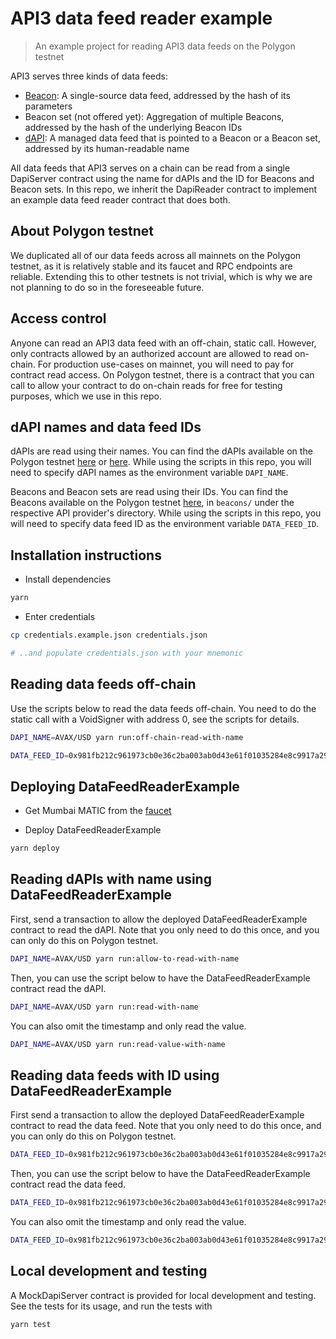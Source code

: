 # API3 data feed reader example

> An example project for reading API3 data feeds on the Polygon testnet

API3 serves three kinds of data feeds:

- [Beacon](https://medium.com/api3/beacons-building-blocks-for-web3-data-connectivity-df6ad3eb5763): A single-source
  data feed, addressed by the hash of its parameters
- Beacon set (not offered yet): Aggregation of multiple Beacons, addressed by the hash of the underlying Beacon IDs
- [dAPI](https://medium.com/api3/dapis-apis-for-dapps-53b83f8d2493): A managed data feed that is pointed to a Beacon or
  a Beacon set, addressed by its human-readable name

All data feeds that API3 serves on a chain can be read from a single DapiServer contract using the name for dAPIs and
the ID for Beacons and Beacon sets. In this repo, we inherit the DapiReader contract to implement an example data feed
reader contract that does both.

## About Polygon testnet

We duplicated all of our data feeds across all mainnets on the Polygon testnet, as it is relatively stable and its
faucet and RPC endpoints are reliable. Extending this to other testnets is not trivial, which is why we are not planning
to do so in the foreseeable future.

## Access control

Anyone can read an API3 data feed with an off-chain, static call. However, only contracts allowed by an authorized
account are allowed to read on-chain. For production use-cases on mainnet, you will need to pay for contract read
access. On Polygon testnet, there is a contract that you can call to allow your contract to do on-chain reads for free
for testing purposes, which we use in this repo.

## dAPI names and data feed IDs

dAPIs are read using their names. You can find the dAPIs available on the Polygon testnet
[here](https://docs.api3.org/dapis/reference/dapi-browser.html) or
[here](https://github.com/api3dao/operations/blob/main/data/dapis/polygon-testnet.json). While using the scripts in this
repo, you will need to specify dAPI names as the environment variable `DAPI_NAME`.

Beacons and Beacon sets are read using their IDs. You can find the Beacons available on the Polygon testnet
[here](https://github.com/api3dao/operations/tree/main/data/apis), in `beacons/` under the respective API provider's
directory. While using the scripts in this repo, you will need to specify data feed ID as the environment variable
`DATA_FEED_ID`.

## Installation instructions

- Install dependencies

```sh
yarn
```

- Enter credentials

```sh
cp credentials.example.json credentials.json

# ..and populate credentials.json with your mnemonic
```

## Reading data feeds off-chain

Use the scripts below to read the data feeds off-chain. You need to do the static call with a VoidSigner with address 0,
see the scripts for details.

```sh
DAPI_NAME=AVAX/USD yarn run:off-chain-read-with-name

DATA_FEED_ID=0x981fb212c961973cb0e36c2ba003ab0d43e61f01035284e8c9917a296b78dbcb yarn run:off-chain-read-with-id
```

## Deploying DataFeedReaderExample

- Get Mumbai MATIC from the [faucet](https://faucet.polygon.technology/)

- Deploy DataFeedReaderExample

```sh
yarn deploy
```

## Reading dAPIs with name using DataFeedReaderExample

First, send a transaction to allow the deployed DataFeedReaderExample contract to read the dAPI. Note that you only need
to do this once, and you can only do this on Polygon testnet.

```sh
DAPI_NAME=AVAX/USD yarn run:allow-to-read-with-name
```

Then, you can use the script below to have the DataFeedReaderExample contract read the dAPI.

```sh
DAPI_NAME=AVAX/USD yarn run:read-with-name
```

You can also omit the timestamp and only read the value.

```sh
DAPI_NAME=AVAX/USD yarn run:read-value-with-name
```

## Reading data feeds with ID using DataFeedReaderExample

First send a transaction to allow the deployed DataFeedReaderExample contract to read the data feed. Note that you only
need to do this once, and you can only do this on Polygon testnet.

```sh
DATA_FEED_ID=0x981fb212c961973cb0e36c2ba003ab0d43e61f01035284e8c9917a296b78dbcb yarn run:allow-to-read-with-id
```

Then, you can use the script below to have the DataFeedReaderExample contract read the data feed.

```sh
DATA_FEED_ID=0x981fb212c961973cb0e36c2ba003ab0d43e61f01035284e8c9917a296b78dbcb yarn run:read-with-id
```

You can also omit the timestamp and only read the value.

```sh
DATA_FEED_ID=0x981fb212c961973cb0e36c2ba003ab0d43e61f01035284e8c9917a296b78dbcb yarn run:read-value-with-id
```

## Local development and testing

A MockDapiServer contract is provided for local development and testing. See the tests for its usage, and run the tests
with

```sh
yarn test
```
